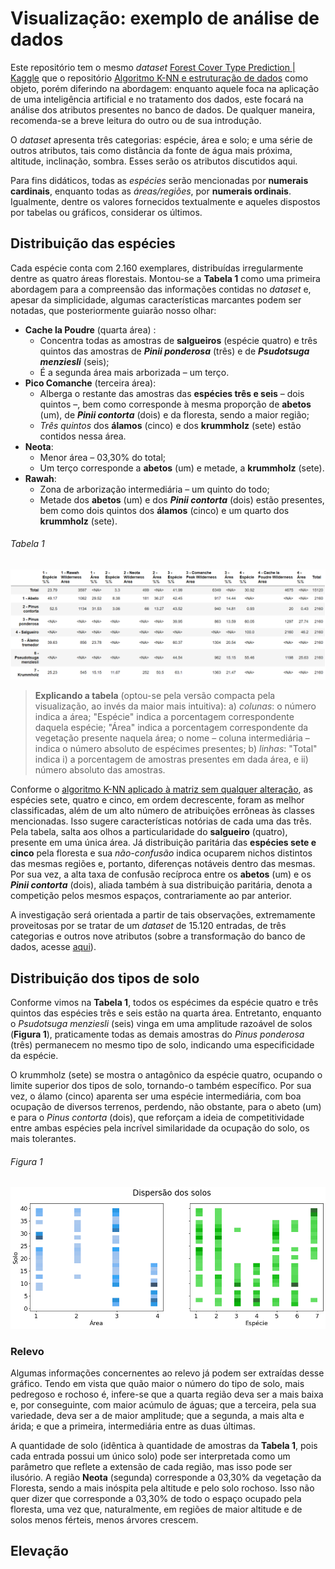 # Visualização: exemplo de análise de dados

Este repositório tem o mesmo *dataset* [Forest Cover Type Prediction | Kaggle](https://www.kaggle.com/c/forest-cover-type-prediction) que o repositório [Algoritmo K-NN e estruturação de dados](https://github.com/brenoccosta/Algoritmo-K-NN-e-estruturacao-de-dados) como objeto, porém diferindo na abordagem: enquanto aquele foca na aplicação de uma inteligência artificial e no tratamento dos dados, este focará na análise dos atributos presentes no banco de dados. De qualquer maneira, recomenda-se a breve leitura do outro ou de sua introdução.

O *dataset* apresenta três categorias: espécie, área e solo; e uma série de outros atributos, tais como distância da fonte de água mais próxima, altitude, inclinação, sombra. Esses serão os atributos discutidos aqui.

Para fins didáticos, todas as *espécies* serão mencionadas por **numerais cardinais**, enquanto todas as *áreas/regiões*, por **numerais ordinais**. Igualmente, dentre os valores fornecidos textualmente e aqueles dispostos por tabelas ou gráficos, considerar os últimos.

## Distribuição das espécies

Cada espécie conta com 2.160 exemplares, distribuídas irregularmente dentre as quatro áreas florestais. Montou-se a **Tabela 1** como uma primeira abordagem para a compreensão das informações contidas no *dataset* e, apesar da simplicidade, algumas características marcantes podem ser notadas, que posteriormente guiarão nosso olhar:

-  **Cache la Poudre** (quarta área) :
	 - Concentra todas as amostras de **salgueiros** (espécie quatro) e três quintos das amostras de ***Pinii ponderosa*** (três) e de ***Psudotsuga menziesli*** (seis);
	 - É a segunda área mais arborizada – um terço.
 - **Pico Comanche** (terceira área):
	 - Alberga o restante das amostras das **espécies três e seis**  – dois quintos  –, bem como corresponde à mesma proporção de **abetos** (um), de ***Pinii contorta*** (dois) e da floresta, sendo a maior região;
	 - *Três quintos* dos **álamos** (cinco) e dos **krummholz** (sete) estão contidos nessa área.
- **Neota**:
	- Menor área – 03,30% do total;
	- Um terço corresponde a **abetos** (um) e metade, a **krummholz** (sete).
- **Rawah**:
	- Zona de arborização intermediária – um quinto do todo;
	- Metade dos **abetos** (um) e dos ***Pinii contorta*** (dois) estão presentes, bem como dois quintos dos **álamos** (cinco) e um quarto dos **krummholz** (sete).

###### Tabela 1
![Tabela de distribuição das espécies por área](https://github.com/brenoccosta/Visualizacao-exemplo-de-analise-de-dados/blob/a716d46fc2469bcc8128e7fb95297daa6a958b4d/Gr%C3%A1ficos/Esp%C3%A9cies%20por%20%C3%A1reas.png?raw=True)

> **Explicando a tabela** (optou-se pela versão compacta pela visualização, ao invés da maior mais intuitiva): a) *colunas*: o número indica a área; "Espécie" indica a porcentagem correspondente daquela espécie; "Área" indica a porcentagem correspondente da vegetação presente naquela área; o nome – coluna intermediária – indica o número absoluto de espécimes presentes; b) *linhas*: "Total" indica i) a porcentagem de amostras presentes em dada área, e ii) número absoluto das amostras.

Conforme o [algoritmo K-NN aplicado à matriz sem qualquer alteração](https://github.com/brenoccosta/Algoritmo-K-NN-e-estruturacao-de-dados#aplica%C3%A7%C3%A3o-imediata-do-k-nn), as espécies sete, quatro e cinco, em ordem decrescente, foram as melhor classificadas, além de um alto número de atribuições errôneas às classes mencionadas. Isso sugere características notórias de cada uma das três. Pela tabela, salta aos olhos a particularidade do **salgueiro** (quatro), presente em uma única área. Já distribuição paritária das **espécies sete e cinco** pela floresta e sua *não-confusão* indica ocuparem nichos distintos das mesmas regiões e, portanto, diferenças notáveis dentro das mesmas. Por sua vez, a alta taxa de confusão recíproca entre os **abetos** (um) e os ***Pinii contorta*** (dois), aliada também à sua distribuição paritária, denota a competição pelos mesmos espaços, contrariamente ao par anterior.

A investigação será orientada a partir de tais observações, extremamente proveitosas por se tratar de um *dataset* de 15.120 entradas, de três categorias e outros nove atributos (sobre a transformação do banco de dados, acesse [aqui](https://github.com/brenoccosta/Algoritmo-K-NN-e-estruturacao-de-dados#limpeza-e-processamento-dos-dados)).

## Distribuição dos tipos de solo

Conforme vimos na **Tabela 1**, todos os espécimes da espécie quatro e três quintos das espécies três e seis estão na quarta área. Entretanto, enquanto o *Psudotsuga menziesli* (seis) vinga em uma amplitude razoável de solos (**Figura 1**), praticamente todas as demais amostras do *Pinus ponderosa* (três) permanecem no mesmo tipo de solo, indicando uma especificidade da espécie.

O krummholz (sete) se mostra o antagônico da espécie quatro, ocupando o limite superior dos tipos de solo, tornando-o também específico. Por sua vez, o álamo (cinco) aparenta ser uma espécie intermediária, com boa ocupação de diversos terrenos, perdendo, não obstante, para o abeto (um) e para o *Pinus contorta* (dois), que reforçam a ideia de competitividade entre ambas espécies pela incrível similaridade da ocupação do solo, os mais tolerantes.

###### Figura 1
![Dispersão dos solos por área e por espécie](https://github.com/brenoccosta/Visualizacao-exemplo-de-analise-de-dados/blob/878b28aa8d86859f217e74b7618913336cb0ed8a/Gr%C3%A1ficos/Dispers%C3%A3o%20dos%20solos.png?raw=True)

### Relevo

Algumas informações concernentes ao relevo já podem ser extraídas desse gráfico. Tendo em vista que quão maior o número do tipo de solo, mais pedregoso e rochoso é, infere-se que a quarta região deva ser a mais baixa e, por conseguinte, com maior acúmulo de águas; que a terceira, pela sua variedade, deva ser a de maior amplitude; que a segunda, a mais alta e árida; e que a primeira, intermediária entre as duas últimas.

A quantidade de solo (idêntica à quantidade de amostras da **Tabela 1**, pois cada entrada possui um único solo) pode ser interpretada como um parâmetro que reflete a extensão de cada região, mas isso pode ser ilusório. A região **Neota** (segunda) corresponde a 03,30% da vegetação da Floresta, sendo a mais inóspita pela altitude e pelo solo rochoso. Isso não quer dizer que corresponde a 03,30% de todo o espaço ocupado pela floresta, uma vez que, naturalmente, em regiões de maior altitude e de solos menos férteis, menos árvores crescem.

## Elevação
